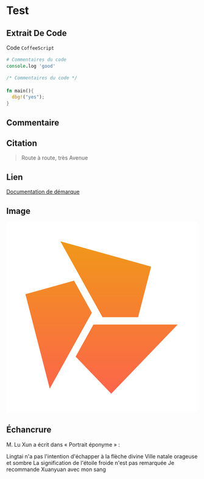 [Commentaires globaux de démarque]:#

# Test

## Extrait De Code

Code `CoffeeScript`

```coffee
# Commentaires du code
console.log 'good'


```

```rust
/* Commentaires du code */

fn main(){
  dbg!("yes");
}
```

## Commentaire

<!-- HTML 注释 --> 

<!-- 多行注释 --> 

## Citation

> Route à route, très Avenue

## Lien

[Documentation de démarque](https://github.com/xxai-art/xxai-art-md)

## Image

![Identité de marque xxAI.Art](https://raw.githubusercontent.com/xxai-art/web/main/file/svg/logo.svg)

## Échancrure

M. Lu Xun a écrit dans « Portrait éponyme » :

  Lingtai n'a pas l'intention d'échapper à la flèche divine
  Ville natale orageuse et sombre
  La signification de l'étoile froide n'est pas remarquée
  Je recommande Xuanyuan avec mon sang



